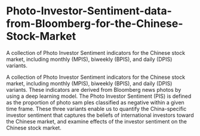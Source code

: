 # Photo-Investor-Sentiment-data-from-Bloomberg-for-the-Chinese-Stock-Market
A collection of Photo Investor Sentiment indicators for the Chinese stock market, including monthly (MPIS), biweekly (BPIS), and daily (DPIS) variants.

A collection of Photo Investor Sentiment indicators for the Chinese stock market, including monthly (MPIS), biweekly (BPIS), and daily (DPIS) variants. These indicators are derived from Bloomberg news photos by using a deep learning model. The Photo Investor Sentiment (PIS) is defined as the proportion of photo sam ples classified as negative within a given time frame.
These three variants enable us to quantify the China-specific investor sentiment that captures the beliefs of international investors toward the Chinese market, and examine effects of the investor sentiment on the Chinese stock market.
